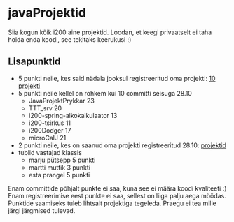 # javaProjektid

Siia kogun kõik i200 aine projektid. Loodan, et keegi privaatselt ei taha hoida enda koodi, see tekitaks keerukusi :)

## Lisapunktid

- 5 punkti neile, kes said nädala jooksul registreeritud oma projekti: [10 projekti](https://github.com/KristerV/javaProjektid/commit/3c8cecff3bca23e9e172293893688f226f30d194)
- 5 punkti neile kellel on rohkem kui 10 committi seisuga 28.10
   - JavaProjektPrykkar 23
   - TTT_srv 20
   - i200-spring-alkokalkulaator 13
   - i200-tsirkus 11
   - i200Dodger 17
   - microCalJ 21
- 2 punkti neile, kes on saanud oma projekti registreeritud 28.10: [projektid](https://github.com/KristerV/javaProjektid/commit/93279f806b2b143dafbe0252b2f8f5fb9c6420b3)
- tublid vastajad klassis
  - marju pütsepp 5 punkti
  - martti muttik 3 punkti
  - esta prangel 5 punkti

Enam committide põhjalt punkte ei saa, kuna see ei määra koodi kvaliteeti :)
Enam registreerimise eest punkte ei saa, sellest on liiga palju aega möödas.
Punktide saamiseks tuleb lihtsalt projektiga tegeleda. Praegu ei tea mille järgi järgmised tulevad.
